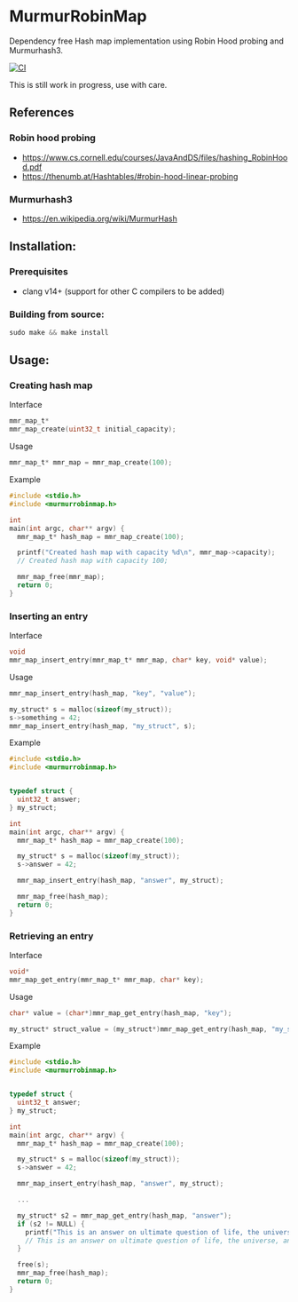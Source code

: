 # MurmurRobinMap

Dependency free Hash map implementation using Robin Hood probing and Murmurhash3.

[![CI](https://github.com/co-yo-ne-da/libMurmurRobinMap/actions/workflows/ci.yml/badge.svg)](https://github.com/co-yo-ne-da/libMurmurRobinMap/actions/workflows/ci.yml)


This is still work in progress, use with care.

## References

### Robin hood probing
 - https://www.cs.cornell.edu/courses/JavaAndDS/files/hashing_RobinHood.pdf
 - https://thenumb.at/Hashtables/#robin-hood-linear-probing

### Murmurhash3
  - https://en.wikipedia.org/wiki/MurmurHash



## Installation:

### Prerequisites

- clang v14+ (support for other C compilers to be added)

### Building from source:

```c
sudo make && make install

```

## Usage:

### Creating hash map

Interface
```c
mmr_map_t* 
mmr_map_create(uint32_t initial_capacity);

```

Usage
```c
mmr_map_t* mmr_map = mmr_map_create(100);

```

Example
```c
#include <stdio.h>
#include <murmurrobinmap.h>

int
main(int argc, char** argv) {
  mmr_map_t* hash_map = mmr_map_create(100);

  printf("Created hash map with capacity %d\n", mmr_map->capacity);
  // Created hash map with capacity 100;

  mmr_map_free(mmr_map);
  return 0;
}

```


### Inserting an entry

Interface

```c
void
mmr_map_insert_entry(mmr_map_t* mmr_map, char* key, void* value);

```

Usage
```c
mmr_map_insert_entry(hash_map, "key", "value");

my_struct* s = malloc(sizeof(my_struct));
s->something = 42;
mmr_map_insert_entry(hash_map, "my_struct", s);
```

Example
```c
#include <stdio.h>
#include <murmurrobinmap.h>


typedef struct {
  uint32_t answer;
} my_struct;

int
main(int argc, char** argv) {
  mmr_map_t* hash_map = mmr_map_create(100);

  my_struct* s = malloc(sizeof(my_struct));
  s->answer = 42;

  mmr_map_insert_entry(hash_map, "answer", my_struct);

  mmr_map_free(hash_map);
  return 0;
}

```


### Retrieving an entry

Interface

```c
void*
mmr_map_get_entry(mmr_map_t* mmr_map, char* key);

```

Usage
```c
char* value = (char*)mmr_map_get_entry(hash_map, "key");

my_struct* struct_value = (my_struct*)mmr_map_get_entry(hash_map, "my_struct");

```

Example
```c
#include <stdio.h>
#include <murmurrobinmap.h>


typedef struct {
  uint32_t answer;
} my_struct;

int
main(int argc, char** argv) {
  mmr_map_t* hash_map = mmr_map_create(100);

  my_struct* s = malloc(sizeof(my_struct));
  s->answer = 42;

  mmr_map_insert_entry(hash_map, "answer", my_struct);

  ...

  my_struct* s2 = mmr_map_get_entry(hash_map, "answer");
  if (s2 != NULL) {
    printf("This is an answer on ultimate question of life, the universe, and everything: %d\n", s2->answer);
    // This is an answer on ultimate question of life, the universe, and everything: 42
  }

  free(s);
  mmr_map_free(hash_map);
  return 0;
}

```

